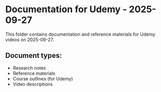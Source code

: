 # Documentation for Udemy - 2025-09-27

This folder contains documentation and reference materials for Udemy videos on 2025-09-27.

## Document types:
- Research notes
- Reference materials
- Course outlines (for Udemy)
- Video descriptions
